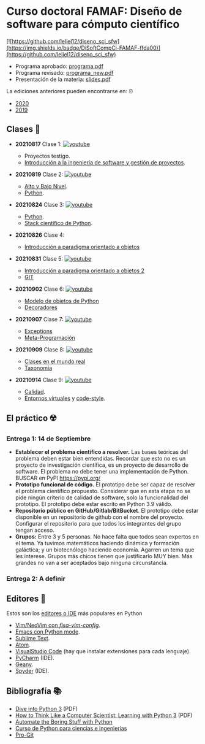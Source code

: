 # Curso doctoral FAMAF: Diseño de software para cómputo científico

[![https://github.com/leliel12/diseno_sci_sfw](https://img.shields.io/badge/DiSoftCompCi-FAMAF-ffda00)](https://github.com/leliel12/diseno_sci_sfw)

- Programa aprobado: [programa.pdf](programa.pdf)
- Programa revisado: [programa_new.pdf](programa_new.pdf)
- Presentación de la materia: [slides.pdf](slides.pdf)

La ediciones anteriores pueden encontrarse en: ⏰

- [2020](https://github.com/leliel12/diseno_sci_sfw/tree/2020)
- [2019](https://github.com/leliel12/diseno_sci_sfw/tree/2019)

## Clases 🏫

- **20210817** Clase 1: 
  [![youtube](https://img.shields.io/badge/-Video-red?logo=youtube)](https://youtu.be/IvAZ9tg7TZM)
  - Proyectos testigo. 
  - [Introducción a la ingeniería de software y gestión de proyectos](https://github.com/leliel12/diseno_sci_sfw/blob/master/unidad1/01_ing_softy.ipynb).
  
- **20210819** Clase 2: 
  [![youtube](https://img.shields.io/badge/-Video-red?logo=youtube)](https://youtu.be/N7Mmp28DvLQ)
  - [Alto y Bajo Nivel](https://github.com/leliel12/diseno_sci_sfw/blob/master/unidad1/02_alto_nivel.ipynb). 
  - [Python](https://github.com/leliel12/diseno_sci_sfw/blob/master/unidad1/03_python.ipynb). 
  
- **20210824** Clase 3: 
   [![youtube](https://img.shields.io/badge/-Video-red?logo=youtube)](https://youtu.be/S8t66bM38wk)
   - [Python](https://github.com/leliel12/diseno_sci_sfw/blob/master/unidad1/03_python.ipynb).
   - [Stack científico de Python](https://github.com/leliel12/diseno_sci_sfw/blob/master/unidad1/04_scipy.ipynb).
   
- **20210826** Clase 4: 
  
  - [Introducción a paradigma orientado a objetos](https://github.com/leliel12/diseno_sci_sfw/blob/master/unidad1/05_OOP.ipynb)

- **20210831** Clase 5:
  [![youtube](https://img.shields.io/badge/-Video-red?logo=youtube)](https://youtu.be/-2V8dFxQYdc)
  - [Introducción a paradigma orientado a objetos 2](https://github.com/leliel12/diseno_sci_sfw/blob/master/unidad1/05_OOP.ipynb)
  - [GIT](https://github.com/leliel12/diseno_sci_sfw/blob/master/unidad1/06_git.ipynb)

- **20210902** Clase 6:
  [![youtube](https://img.shields.io/badge/-Video-red?logo=youtube)](https://youtu.be/7q2X28EjMS8)
  - [Modelo de objetos de Python](https://github.com/leliel12/diseno_sci_sfw/blob/master/unidad1/07_model.ipynb)
  - [Decoradores](https://github.com/leliel12/diseno_sci_sfw/blob/master/unidad1/08_decoradores.ipynb)  

- **20210907** Clase 7:
  [![youtube](https://img.shields.io/badge/-Video-red?logo=youtube)](https://youtu.be/x6kN_i0Vm24)
  - [Exceptions](https://github.com/leliel12/diseno_sci_sfw/blob/master/unidad1/09_exceptions.ipynb)
  - [Meta-Programación](https://github.com/leliel12/diseno_sci_sfw/blob/master/unidad1/10_meta.ipynb)

- **20210909** Clase 8:
  [![youtube](https://img.shields.io/badge/-Video-red?logo=youtube)](https://youtu.be/0fBEIYryk8A)
  - [Clases en el mundo real](https://github.com/leliel12/diseno_sci_sfw/blob/master/unidad1/11_oo_real_world.ipynb)
  - [Taxonomía](https://github.com/leliel12/diseno_sci_sfw/blob/master/unidad1/12_queseespera.ipynb)
 
- **20210914** Clase 9:
  [![youtube](https://img.shields.io/badge/-Video-red?logo=youtube)](https://youtu.be/T8wvg5KvLrQ)
  - [Calidad](https://github.com/leliel12/diseno_sci_sfw/blob/master/unidad2/00_qa.ipynb).
  - [Entornos virtuales](https://github.com/leliel12/diseno_sci_sfw/blob/master/unidad2/01_entornos.ipynb) y [code-style](https://github.com/leliel12/diseno_sci_sfw/blob/master/unidad2/02_code_style.ipynb).
  

## El práctico ☢️

### Entrega 1: 14 de Septiembre

- **Establecer el problema científico a resolver.** Las bases teóricas del problema deben estar bien entendidas. Recordar que esto no es un proyecto de investigación científica, es un proyecto de desarrollo de software. El problema no debe tener una implementación de Python. BUSCAR en PyPI https://pypi.org/ 
- **Prototipo funcional de código.** El prototipo debe ser capaz de resolver el problema científico propuesto. Considerar que en esta etapa no se pide ningún criterio de calidad de software, solo la funcionalidad del prototipo. El prototipo debe estar escrito en Python 3.9 válido.
- **Repositorio público en GitHub/Gitlab/BitBucket**. El prototipo debe estar disponible en un repositorio de github con el nombre del proyecto. Configurar el repositorio para que todos los integrantes del grupo tengan acceso.
- **Grupos:** Entre 3 y 5 personas. No hace falta que todos sean expertos en el tema. Ya tuvimos matemáticos haciendo dinámica y formación galáctica; y un biotecnólogo haciendo economía. Agarren un tema que les interese. Grupos más chicos tienen que justificarlo MUY bien. Más grandes no van a ser aceptados bajo ninguna circunstancia.

### Entrega 2: A definir

## Editores 📝

Estos son los [editores o IDE](https://realpython.com/lessons/ides-vs-code-editors/) más populares en Python

- [Vim/NeoVim con *fisa-vim-config*](https://vim.fisadev.com/).
- [Emacs con Python mode](https://www.emacswiki.org/emacs/PythonProgrammingInEmacs).
- [Sublime Text](https://www.sublimetext.com/).
- [Atom](https://atom.io/).
- [VisualStudio Code](https://code.visualstudio.com/) (hay que instalar extensiones para cada lenguaje).
- [PyCharm](https://www.jetbrains.com/pycharm/) (IDE).
- [Geany](https://www.geany.org/).
- [Spyder](https://www.spyder-ide.org/) (IDE).

## Bibliografía 📚

- [Dive into Python 3](http://histo.ucsf.edu/BMS270/diveintopython3-r802.pdf) (PDF)
- [How to Think Like a Computer Scientist: Learning with Python 3](https://www.ict.ru.ac.za/Resources/cspw/thinkcspy3/thinkcspy3.pdf) (PDF)
- [Automate the Boring Stuff with Python](https://automatetheboringstuff.com/)
- [Curso de Python para ciencias e ingenierías](https://github.com/mgaitan/curso-python-cientifico)
- [Pro-Git](https://git-scm.com/book/es/v2)
